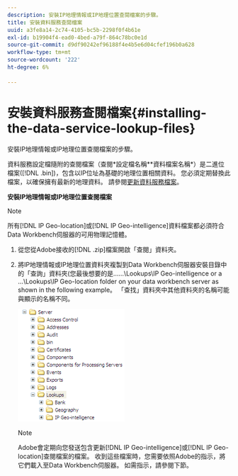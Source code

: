 ```yaml
---
description: 安裝IP地理情報或IP地理位置查閱檔案的步驟。
title: 安裝資料服務查閱檔案
uuid: a3fe8a14-2c74-4105-bc5b-2298f0f4b61e
exl-id: b19904f4-ead0-4bed-a79f-864c78bc0e1d
source-git-commit: d9df90242ef96188f4e4b5e6d04cfef196b0a628
workflow-type: tm+mt
source-wordcount: '222'
ht-degree: 6%

---
```


# 安裝資料服務查閱檔案{#installing-the-data-service-lookup-files}

安裝IP地理情報或IP地理位置查閱檔案的步驟。

資料服務設定檔隨附的查閱檔案（查閱\*設定檔名稱*\*資料檔案名稱*）是二進位檔案([!DNL .bin])，包含以IP位址為基礎的地理位置相關資料。 您必須定期替換此檔案，以確保擁有最新的地理資料。 請參閱[更新資料服務檔案](../../../../home/c-geo-oview/c-wk-data-svcs/c-updt-data-svc-files.md#concept-2b3d11e4cb814fc09add5de58a87045c)。

**安裝IP地理情報或IP地理位置查閱檔案**

>[!NOTE]
>
>所有[!DNL IP Geo-location]或[!DNL IP Geo-intelligence]資料檔案都必須符合Data Workbench伺服器的可用物理記憶體。

1. 從您從Adobe接收的[!DNL .zip]檔案開啟「查閱」資料夾。
1. 將IP地理情報或IP地理位置資料夾複製到Data Workbench伺服器安裝目錄中的「查詢」資料夾(您最後想要的是……\Lookups\IP Geo-intelligence or a ...\Lookups\IP Geo-location folder on your data workbench server as shown in the following example。 「查找」資料夾中其他資料夾的名稱可能與顯示的名稱不同。

   ![步驟資訊](assets/Geo_installLookups_dirIP.png)

   >[!NOTE]
   >
   >Adobe會定期向您發送包含更新[!DNL IP Geo-intelligence]或[!DNL IP Geo-location]查閱檔案的檔案。 收到這些檔案時，您需要依照Adobe的指示，將它們載入至Data Workbench伺服器。 如需指示，請參閱下節。

